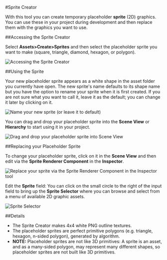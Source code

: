 #Sprite Creator

With this tool you can create temporary placeholder __sprite__ (2D) graphics. You can use these in your project during development and then replace them with the graphics you want to use.


##Accessing the Sprite Creator

Select __Assets>Create>Sprites__ and then select the placeholder sprite you want to make (square, triangle, diamond, hexagon, or polygon).

![Accessing the Sprite Creator](../uploads/Main/1_SpriteCreator_img.png)


##Using the Sprite

Your new placeholder sprite appears as a white shape in the asset folder you currently have open. The new sprite's name defaults to its shape name but you have the option to rename your sprite when it is first created. If you are not sure what you want to call it, leave it as the default; you can change it later by clicking on it.


![Name your new sprite (or leave it to default)](../uploads/Main/2_SpriteCreator_img.png)

You can drag and drop your placeholder sprite into the __Scene View__ or  __Hierarchy__ to start using it in your project.

![Drag and drop your placeholder sprite into Scene View](../uploads/Main/3_SpriteCreator_img.png)

##Replacing your Placeholder Sprite

To change your placeholder sprite, click on it in the __Scene View__ and then edit via the __Sprite Renderer Component__ in the __Inspector__.

![Replace your sprite via the Sprite Renderer Component in the Inspector tool](../uploads/Main/4_SpriteCreator_img.png)


Edit the __Sprite__ field: You can click on the small circle to the right of the input field to bring up the __Sprite Selector__ where you can browse and select from a menu of available 2D graphic assets.

![Sprite Selector](../uploads/Main/5_SpriteCreator_img.png)

##Details

* The Sprite Creator makes 4x4 white PNG outline textures.
* The placeholder sprites are perfect primitive polygons (e.g. triangle, hexagon, n-sided polygon), generated by algorithm.
* **NOTE:** Placeholder sprites are not like 3D primitives: A sprite is an asset, and as a many-sided polygon, may represent many different shapes, so placeholder sprites are not built like 3D primitives.  

